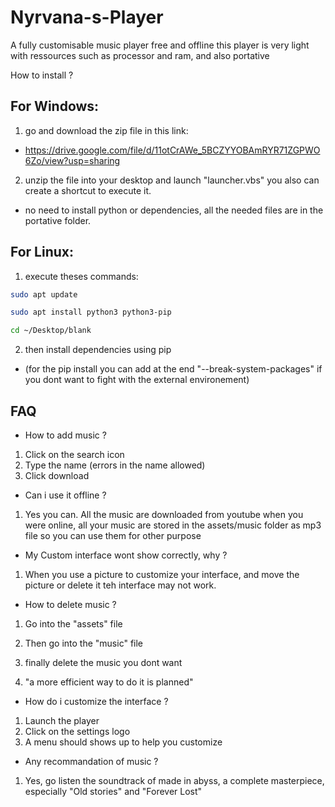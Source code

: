 # Nyrvana-s-Player
A fully customisable music player free and offline
this player is very light with ressources such as processor and ram, and also portative

How to install ?

## For Windows:

1. go and download the zip file in this link:
- https://drive.google.com/file/d/11otCrAWe_5BCZYYOBAmRYR71ZGPWO6Zo/view?usp=sharing
2. unzip the file into your desktop and launch "launcher.vbs" you also can create a shortcut to execute it.
- no need to install python or dependencies, all the needed files are in  the portative folder.


## For Linux:

1. execute theses commands:
```bash
sudo apt update
```
```bash
sudo apt install python3 python3-pip
```
```bash
cd ~/Desktop/blank
```

2. then install dependencies using pip
- (for the pip install you can add at the end "--break-system-packages" if you dont want to fight with the external environement)

## FAQ

- How to add music ?
1. Click on the search icon
2. Type the name (errors in the name allowed)
3. Click download

- Can i use it offline ?
1. Yes you can. All the music are downloaded from youtube when you were online,
all your music are stored in the assets/music folder as mp3 file 
so you can use them for other purpose 

- My Custom interface wont show correctly, why ?
1. When you use a picture to customize your interface,
and move the picture or delete it teh interface may not work.


- How to delete music ?
1. Go into the "assets" file
2. Then go into the "music" file
3. finally delete the music you dont want

4. "a more efficient way to do it is planned"



- How do i customize the interface ?
1. Launch  the player
2. Click on the settings logo
3. A menu should shows up to help you customize


- Any recommandation of music ?
1. Yes, go listen the soundtrack of made in abyss,
a complete masterpiece, especially "Old stories" and "Forever Lost"

